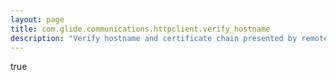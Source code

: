 ```yaml
---
layout: page
title: com.glide.communications.httpclient.verify_hostname
description: "Verify hostname and certificate chain presented by remote SSL hosts. Set to true to protect against MITM attacks. Overrides the com.glide.communications.trustmanager_trust_all property"
---
```

true